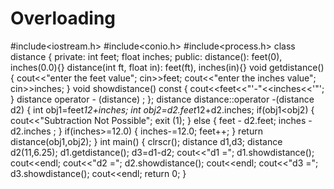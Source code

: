 # Overloading
#include&lt;iostream.h> 
#include&lt;conio.h>
#include&lt;process.h>
class distance 
{
private: 
int feet; 
float inches;
public:
distance(): feet(0), inches(0.0){}
distance(int ft, float in): feet(ft), inches(in){}
void getdistance()
{
cout&lt;&lt;"enter the feet value";
cin>>feet;
cout&lt;&lt;"enter the inches value";
cin>>inches; 
}
void showdistance() const 
{
cout&lt;&lt;feet&lt;&lt;"\'-"&lt;&lt;inches&lt;&lt;'\"'; 
}
distance operator - (distance) ;
};
distance distance::operator -(distance d2)
{
int obj1=feet*12+inches;
int obj2=d2.feet*12+d2.inches;
if(obj1&lt;obj2) 
{
cout&lt;&lt;"Subtraction Not Possible"; 
exit (1); 
}
else 
{
feet -  d2.feet; inches - d2.inches ; 
}
if(inches>=12.0) 
{
inches-=12.0; feet++; 
}
return distance(obj1,obj2);
}
int main()
{
clrscr();
distance d1,d3;
distance d2(11,6.25);
d1.getdistance();
d3=d1-d2;
cout&lt;&lt;"d1 ="; 
d1.showdistance(); 
cout&lt;&lt;endl; 
cout&lt;&lt;"d2 =";
d2.showdistance(); 
cout&lt;&lt;endl;
cout&lt;&lt;"d3 =";
d3.showdistance();
cout&lt;&lt;endl;
return 0;
}
